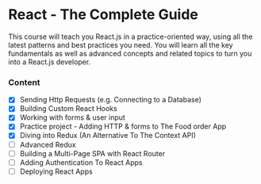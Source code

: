 # React - The Complete Guide

This course will teach you React.js in a practice-oriented way, using all the latest patterns and best practices you need. You will learn all the key fundamentals as well as advanced concepts and related topics to turn you into a React.js developer.

### Content

- [X] Sending Http Requests (e.g. Connecting to a Database)
- [X] Building Custom React Hooks 
- [X] Working with forms & user input
- [X] Practice project - Adding HTTP & forms to The Food order App
- [X] Diving into Redux (An Alternative To The Context API)
- [ ] Advanced Redux
- [ ] Building a Multi-Page SPA with React Router
- [ ] Adding Authentication To React Apps
- [ ] Deploying React Apps